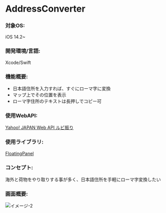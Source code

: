 # AddressConverter

### 対象OS: 
iOS 14.2~

### 開発環境/言語: 
Xcode/Swift

### 機能概要: 
- 日本語住所を入力すれば、すぐにローマ字に変換
- マップ上でその位置を表示
- ローマ字住所のテキストは長押しでコピー可

### 使用WebAPI:
[Yahoo! JAPAN Web API ルビ振り](https://developer.yahoo.co.jp/webapi/jlp/furigana/v1/furigana.html)

### 使用ライブラリ:
[FloatingPanel](https://github.com/SCENEE/FloatingPanel)

### コンセプト:
海外と荷物をやり取りする事が多く、日本語住所を手軽にローマ字変換したい

### 画面概要:
![イメージ-2](https://user-images.githubusercontent.com/64759632/105116090-6315af00-5b0d-11eb-83d1-2ed413090083.gif)
